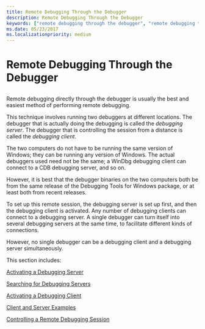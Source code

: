 ```yaml
---
title: Remote Debugging Through the Debugger
description: Remote Debugging Through the Debugger
keywords: ["remote debugging through the debugger", "remote debugging through the debugger, overview", "debugging client", "debugging server", "TCP (remote debugging protocol)", "COM port (remote debugging protocol)", "modem (remote debugging protocol)", "named pipe (remote debuggi"]
ms.date: 05/23/2017
ms.localizationpriority: medium
---
```


# Remote Debugging Through the Debugger


## <span id="ddk_remote_debugging_through_the_debugger_dbg"></span><span id="DDK_REMOTE_DEBUGGING_THROUGH_THE_DEBUGGER_DBG"></span>


Remote debugging directly through the debugger is usually the best and easiest method of performing remote debugging.

This technique involves running two debuggers at different locations. The debugger that is actually doing the debugging is called the *debugging server*. The debugger that is controlling the session from a distance is called the *debugging client*.

The two computers do not have to be running the same version of Windows; they can be running any version of Windows. The actual debuggers used need not be the same; a WinDbg debugging client can connect to a CDB debugging server, and so on.

However, it is best that the debugger binaries on the two computers both be from the same release of the Debugging Tools for Windows package, or at least both from recent releases.

To set up this remote session, the debugging server is set up first, and then the debugging client is activated. Any number of debugging clients can connect to a debugging server. A single debugger can turn itself into several debugging servers at the same time, to facilitate different kinds of connections.

However, no single debugger can be a debugging client and a debugging server simultaneously.

This section includes:

[Activating a Debugging Server](activating-a-debugging-server.md)

[Searching for Debugging Servers](searching-for-debugging-servers.md)

[Activating a Debugging Client](activating-a-debugging-client.md)

[Client and Server Examples](client-and-server-examples.md)

[Controlling a Remote Debugging Session](controlling-a-remote-debugging-session.md)

 

 





